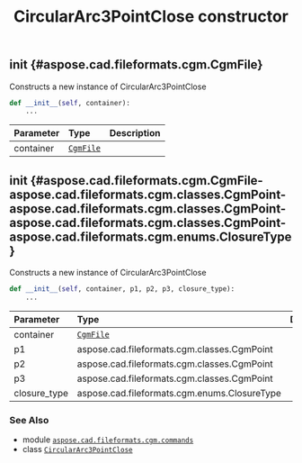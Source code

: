 ﻿---
title: CircularArc3PointClose constructor
second_title: Aspose.CAD for Python via .NET API References
description: 
type: docs
weight: 10
url: /python-net/aspose.cad.fileformats.cgm.commands/circulararc3pointclose/__init__/
is_root: false
---

## __init__ {#aspose.cad.fileformats.cgm.CgmFile}

Constructs a new instance of CircularArc3PointClose



```python
def __init__(self, container):
    ...
```


| Parameter | Type | Description |
| :- | :- | :- |
| container | [`CgmFile`](/cad/python-net/aspose.cad.fileformats.cgm/cgmfile) |  |


## __init__ {#aspose.cad.fileformats.cgm.CgmFile-aspose.cad.fileformats.cgm.classes.CgmPoint-aspose.cad.fileformats.cgm.classes.CgmPoint-aspose.cad.fileformats.cgm.classes.CgmPoint-aspose.cad.fileformats.cgm.enums.ClosureType}

Constructs a new instance of CircularArc3PointClose



```python
def __init__(self, container, p1, p2, p3, closure_type):
    ...
```


| Parameter | Type | Description |
| :- | :- | :- |
| container | [`CgmFile`](/cad/python-net/aspose.cad.fileformats.cgm/cgmfile) |  |
| p1 | aspose.cad.fileformats.cgm.classes.CgmPoint |  |
| p2 | aspose.cad.fileformats.cgm.classes.CgmPoint |  |
| p3 | aspose.cad.fileformats.cgm.classes.CgmPoint |  |
| closure_type | aspose.cad.fileformats.cgm.enums.ClosureType |  |



### See Also
* module [`aspose.cad.fileformats.cgm.commands`](../../)
* class [`CircularArc3PointClose`](/cad/python-net/aspose.cad.fileformats.cgm.commands/circulararc3pointclose)
